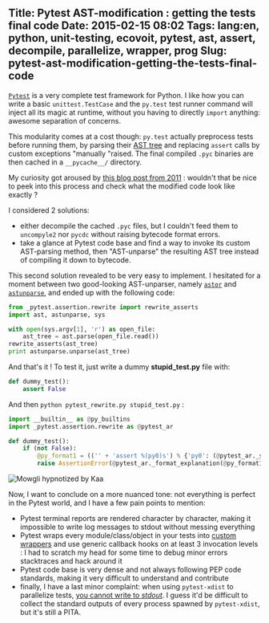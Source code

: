 Title: Pytest AST-modification : getting the tests final code
Date: 2015-02-15 08:02
Tags: lang:en, python, unit-testing, ecovoit, pytest, ast, assert, decompile, parallelize, wrapper, prog
Slug: pytest-ast-modification-getting-the-tests-final-code
---
[`Pytest`](http://pytest.org) is a very complete test framework for Python. I like how you can write a basic `unittest.TestCase` and the `py.test` test runner command will inject all its magic at runtime, without you having to directly  `import` anything: awesome separation of concerns.

This modularity comes at a cost though: `py.test` actually preprocess tests before running them, by parsing their [AST tree](//docs.python.org/2/library/ast.html) and replacing `assert` calls by custom exceptions "manually "raised. The final compiled `.pyc` binaries are then cached in a `__pycache__/` directory.

My curiosity got aroused by [this blog post from 2011](http://pybites.blogspot.fr/2011/07/behind-scenes-of-pytests-new-assertion.html) : wouldn't that be nice to peek into this process and check what the modified code look like exactly ?

I considered 2 solutions:

- either decompile the cached `.pyc` files, but I couldn't feed them to `uncompyle2` nor `pycdc` without raising bytecode format errors.
- take a glance at Pytest code base and find a way to invoke its custom AST-parsing method, then "AST-unparse" the resulting AST tree instead of compiling it down to bytecode.

This second solution revealed to be very easy to implement. I hesitated for a moment between two good-looking AST-unparser, namely [`astor`](https://github.com/berkerpeksag/astor) and [`astunparse`](https://github.com/simonpercivall/astunparse), and ended up with the following code:
```python
from _pytest.assertion.rewrite import rewrite_asserts
import ast, astunparse, sys

with open(sys.argv[1], 'r') as open_file:
    ast_tree = ast.parse(open_file.read())
rewrite_asserts(ast_tree)
print astunparse.unparse(ast_tree)
```

And that's it !
To test it, just write a dummy **stupid_test.py** file with:
```python
def dummy_test():
    assert False
```

And then `python pytest_rewrite.py stupid_test.py` :
```python
import __builtin__ as @py_builtins
import _pytest.assertion.rewrite as @pytest_ar

def dummy_test():
    if (not False):
        @py_format1 = (('' + 'assert %(py0)s') % {'py0': (@pytest_ar._saferepr(False) if (('False' in @py_builtins.locals()) or @pytest_ar._should_repr_global_name(False)) else 'False')})
        raise AssertionError(@pytest_ar._format_explanation(@py_format1))
```

<img src="/images/wwcb/Mowgli-and-Kaa.jpg" alt="Mowgli hypnotized by Kaa">

Now, I want to conclude on a more nuanced tone: not everything is perfect in the Pytest world, and I have a few pain points to mention:

- Pytest terminal reports are rendered character by character, making it impossible to write log messages to stdout without messing everything
- Pytest wraps every module/class/object in your tests into [custom wrappers](//github.com/pytest-dev/pytest/blob/master/_pytest/python.py) and use generic callback hooks on at least 3 invocation levels : I had to scratch my head for some time to debug minor errors stacktraces and hack around it
- Pytest code base is very dense and not always following PEP code standards, making it very difficult to understand and contribute
- finally, I have a last minor complaint: when using `pytest-xdist` to parallelize tests, [you cannot write to _stdout_](/bitbucket.org/hpk42/pytest/issue/680/cannot-disable-capturing-with-dist). I guess it'd be difficult to collect the standard outputs of every process spawned by `pytest-xdist`, but it's still a PITA.
